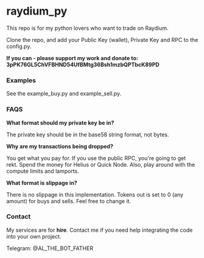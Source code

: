 # raydium_py

This repo is for my python lovers who want to trade on Raydium.

Clone the repo, and add your Public Key (wallet), Private Key and RPC to the config.py.

**If you can - please support my work and donate to: 3pPK76GL5ChVFBHND54UfBMtg36Bsh1mzbQPTbcK89PD**

### Examples

See the example_buy.py and example_sell.py. 

### FAQS

**What format should my private key be in?** 

The private key should be in the base58 string format, not bytes. 

**Why are my transactions being dropped?** 

You get what you pay for. If you use the public RPC, you're going to get rekt. Spend the money for Helius or Quick Node. Also, play around with the compute limits and lamports.

**What format is slippage in?** 

There is no slippage in this implementation. Tokens out is set to 0 (any amount) for buys and sells. Feel free to change it. 

### Contact

My services are for **hire**. Contact me if you need help integrating the code into your own project. 

Telegram: @AL_THE_BOT_FATHER
